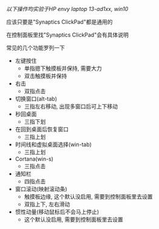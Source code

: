 *以下操作均实验于HP envy laptop 13-ad1xx, win10*

应该只要是"Synaptics ClickPad"都是通用的

在控制面板里找"Synaptics ClickPad"会有具体说明

常见的几个功能罗列一下

- 左键按住
  - 单指摁下触摸板并保持, 需要大力
  - 双击触摸板并保持
- 右击
  - 双指点击
- 切换窗口(alt-tab)
  - 三指左右移动, 出现多窗口后可上下移动
- 秒回桌面
  - 三指下划
- 在回到桌面后恢复窗口
  - 三指上划
- 时间线和虚拟桌面选择(win-tab)
  - 三指上划
- Cortana(win-s)
  - 三指点击
- 通知栏
  - 四指点击
- 窗口滚动(映射滚动条)
  - 触摸板边缘, 这个默认没启用, 需要到控制面板里去设置
  - 双指上下, 左右滑动
- 惯性动量(移动鼠标后不会马上停止)
  - 这个默认没启用, 需要到控制面板里去设置